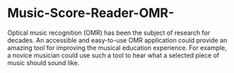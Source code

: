 # Music-Score-Reader-OMR-
Optical music recognition (OMR) has been the subject of research for decades. An accessible and easy-to-use OMR application could provide an amazing tool for improving the musical education experience. For example, a novice musician could use such a tool to hear what a selected piece of music should sound like.
